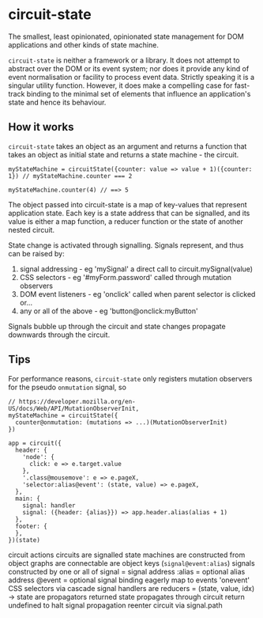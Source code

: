 # circuit-state

The smallest, least opinionated, opinionated state management for DOM applications and other kinds of state machine.

`circuit-state` is neither a framework or a library. It does not attempt to abstract over the DOM or its event system; nor does it provide any kind of event normalisation or facility to process event data. Strictly speaking it is a singular utility function. However, it does make a compelling case for fast-track binding to the minimal set of elements that influence an application's state and hence its behaviour.

## How it works

`circuit-state` takes an object as an argument and returns a function that takes an object as initial state and returns a state machine - the circuit.

```
myStateMachine = circuitState({counter: value => value + 1)({counter: 1}) // myStateMachine.counter === 2

myStateMachine.counter(4) // ==> 5
```

The object passed into circuit-state is a map of key-values that represent application state. Each key is a state address that can be signalled, and its value is either a map function, a reducer function or the state of another nested circuit.

State change is activated through signalling. Signals represent, and thus can be raised by:

1. signal addressing - eg 'mySignal' a direct call to circuit.mySignal(value)
2. CSS selectors - eg '#myForm.password' called through mutation observers
3. DOM event listeners - eg 'onclick' called when parent selector is clicked or...
4. any or all of the above - eg 'button@onclick:myButton'

Signals bubble up through the circuit and state changes propagate downwards through the circuit.

## Tips

For performance reasons, `circuit-state` only registers mutation observers for the pseudo `onmutation` signal, so

```
// https://developer.mozilla.org/en-US/docs/Web/API/MutationObserverInit,
myStateMachine = circuitState({
  counter@onmutation: (mutations => ...)(MutationObserverInit)
})
```

```
app = circuit({
  header: {
    'node': {
      click: e => e.target.value
    },
    '.class@mousemove': e => e.pageX,
    'selector:alias@event': (state, value) => e.pageX,
  },
  main: {
    signal: handler
    signal: ({header: {alias}}) => app.header.alias(alias + 1)
  },
  footer: {
  },
})(state)
```

circuit actions
circuits
are signalled state machines
are constructed from object graphs
are connectable
are object keys (`signal@event:alias`)
signals
constructed by one or all of
signal = signal address
:alias = optional alias address
@event = optional signal binding
eagerly map to
events 'onevent'
CSS selectors via cascade
signal handlers
are reducers = (state, value, idx) -> state
are propagators
returned state propagates through circuit
return undefined to halt signal propagation
reenter circuit via signal.path

